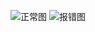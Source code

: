 ![正常图](https://p.ipic.vip/67o2jq.jpg)
![报错图](https://ws2.sinaimg.cn/large/006tKfTcgy1g14lj960wnj307607674d.jpg)



